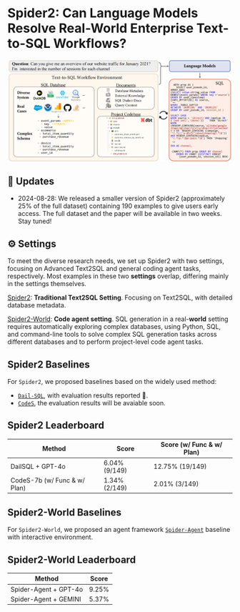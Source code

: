 # Spider2: Can Language Models Resolve Real-World Enterprise Text-to-SQL Workflows?

![Local Image](./assets/Spider2.png)

## 📢 Updates

- 2024-08-28: We released a smaller version of Spider2 (approximately 25% of the full dataset) containing 190 examples to give users early access. The full dataset and the paper will be available in two weeks. Stay tuned! 


## ⚙️ Settings

To meet the diverse research needs, we set up Spider2 with two settings, focusing on Advanced Text2SQL and general coding agent tasks, respectively. Most examples in these two **settings** overlap, differing mainly in the settings themselves.

[Spider2](https://github.com/xlang-ai/spider2/tree/main/spider2): **Traditional Text2SQL Setting**. Focusing on Text2SQL, with detailed database metadata.

[Spider2-World](https://github.com/xlang-ai/spider2/tree/main/spider2-world): **Code agent setting**. SQL generation in a real-**world** setting requires automatically exploring complex databases, using Python, SQL, and command-line tools to solve complex SQL generation tasks across different databases and to perform project-level code agent tasks.


## Spider2 Baselines

For `Spider2`, we proposed baselines based on the widely used method: 
- [`Dail-SQL`](https://github.com/xlang-ai/spider2/blob/main/spider2-baselines/DailSQL/README.md), with evaluation results reported :test_tube:.
- [`CodeS`](https://github.com/xlang-ai/spider2/tree/main/spider2-baselines/CodeS/README.md), the evaluation results will be avaiable soon.


## Spider2 Leaderboard




| Method                  | Score   |    Score  (w/ Func & w/ Plan)     |
| -------------------------- | ---- | -------------------------
| DailSQL + GPT-4o | 6.04% (9/149) |   12.75% (19/149)        |
| CodeS-7b  (w/ Func & w/ Plan)        | 1.34% (2/149) |   2.01% (3/149)            |




## Spider2-World Baselines
For `Spider2-World`, we proposed an agent framework [`Spider-Agent`](https://github.com/xlang-ai/spider2/tree/main/spider-agent) baseline with interactive environment. 



## Spider2-World Leaderboard


| Method                     | Score |
| -------------------------- | ---- |
| Spider-Agent + GPT-4o   | 9.25% |
| Spider-Agent + GEMINI   | 5.37% |
